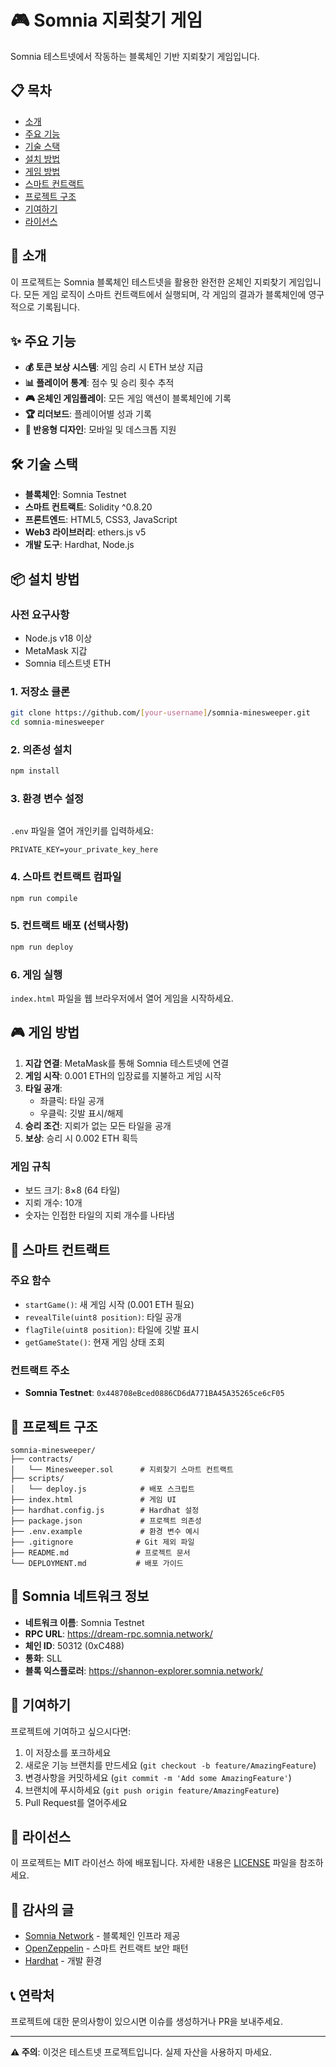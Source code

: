 # 🎮 Somnia 지뢰찾기 게임

Somnia 테스트넷에서 작동하는 블록체인 기반 지뢰찾기 게임입니다.

## 📋 목차
- [소개](#소개)
- [주요 기능](#주요-기능)
- [기술 스택](#기술-스택)
- [설치 방법](#설치-방법)
- [게임 방법](#게임-방법)
- [스마트 컨트랙트](#스마트-컨트랙트)
- [프로젝트 구조](#프로젝트-구조)
- [기여하기](#기여하기)
- [라이선스](#라이선스)

## 🎯 소개

이 프로젝트는 Somnia 블록체인 테스트넷을 활용한 완전한 온체인 지뢰찾기 게임입니다. 모든 게임 로직이 스마트 컨트랙트에서 실행되며, 각 게임의 결과가 블록체인에 영구적으로 기록됩니다.

## ✨ 주요 기능

- **💰 토큰 보상 시스템**: 게임 승리 시 ETH 보상 지급
- **📊 플레이어 통계**: 점수 및 승리 횟수 추적
- **🎮 온체인 게임플레이**: 모든 게임 액션이 블록체인에 기록
- **🏆 리더보드**: 플레이어별 성과 기록
- **📱 반응형 디자인**: 모바일 및 데스크톱 지원

## 🛠 기술 스택

- **블록체인**: Somnia Testnet
- **스마트 컨트랙트**: Solidity ^0.8.20
- **프론트엔드**: HTML5, CSS3, JavaScript
- **Web3 라이브러리**: ethers.js v5
- **개발 도구**: Hardhat, Node.js

## 📦 설치 방법

### 사전 요구사항
- Node.js v18 이상
- MetaMask 지갑
- Somnia 테스트넷 ETH

### 1. 저장소 클론
```bash
git clone https://github.com/[your-username]/somnia-minesweeper.git
cd somnia-minesweeper
```

### 2. 의존성 설치
```bash
npm install
```

### 3. 환경 변수 설정
```bash

```
`.env` 파일을 열어 개인키를 입력하세요:
```
PRIVATE_KEY=your_private_key_here
```

### 4. 스마트 컨트랙트 컴파일
```bash
npm run compile
```

### 5. 컨트랙트 배포 (선택사항)
```bash
npm run deploy
```

### 6. 게임 실행
`index.html` 파일을 웹 브라우저에서 열어 게임을 시작하세요.

## 🎮 게임 방법

1. **지갑 연결**: MetaMask를 통해 Somnia 테스트넷에 연결
2. **게임 시작**: 0.001 ETH의 입장료를 지불하고 게임 시작
3. **타일 공개**: 
   - 좌클릭: 타일 공개
   - 우클릭: 깃발 표시/해제
4. **승리 조건**: 지뢰가 없는 모든 타일을 공개
5. **보상**: 승리 시 0.002 ETH 획득

### 게임 규칙
- 보드 크기: 8×8 (64 타일)
- 지뢰 개수: 10개
- 숫자는 인접한 타일의 지뢰 개수를 나타냄

## 📄 스마트 컨트랙트

### 주요 함수
- `startGame()`: 새 게임 시작 (0.001 ETH 필요)
- `revealTile(uint8 position)`: 타일 공개
- `flagTile(uint8 position)`: 타일에 깃발 표시
- `getGameState()`: 현재 게임 상태 조회

### 컨트랙트 주소
- **Somnia Testnet**: `0x448708eBced0886CD6dA771BA45A35265ce6cF05`

## 📁 프로젝트 구조

```
somnia-minesweeper/
├── contracts/
│   └── Minesweeper.sol      # 지뢰찾기 스마트 컨트랙트
├── scripts/
│   └── deploy.js            # 배포 스크립트
├── index.html               # 게임 UI
├── hardhat.config.js        # Hardhat 설정
├── package.json             # 프로젝트 의존성
├── .env.example             # 환경 변수 예시
├── .gitignore              # Git 제외 파일
├── README.md               # 프로젝트 문서
└── DEPLOYMENT.md           # 배포 가이드
```

## 🔗 Somnia 네트워크 정보

- **네트워크 이름**: Somnia Testnet
- **RPC URL**: https://dream-rpc.somnia.network/
- **체인 ID**: 50312 (0xC488)
- **통화**: SLL
- **블록 익스플로러**: https://shannon-explorer.somnia.network/

## 🤝 기여하기

프로젝트에 기여하고 싶으시다면:

1. 이 저장소를 포크하세요
2. 새로운 기능 브랜치를 만드세요 (`git checkout -b feature/AmazingFeature`)
3. 변경사항을 커밋하세요 (`git commit -m 'Add some AmazingFeature'`)
4. 브랜치에 푸시하세요 (`git push origin feature/AmazingFeature`)
5. Pull Request를 열어주세요

## 📝 라이선스

이 프로젝트는 MIT 라이선스 하에 배포됩니다. 자세한 내용은 [LICENSE](LICENSE) 파일을 참조하세요.

## 🙏 감사의 글

- [Somnia Network](https://somnia.network/) - 블록체인 인프라 제공
- [OpenZeppelin](https://openzeppelin.com/) - 스마트 컨트랙트 보안 패턴
- [Hardhat](https://hardhat.org/) - 개발 환경

## 📞 연락처

프로젝트에 대한 문의사항이 있으시면 이슈를 생성하거나 PR을 보내주세요.

---

**⚠️ 주의**: 이것은 테스트넷 프로젝트입니다. 실제 자산을 사용하지 마세요.